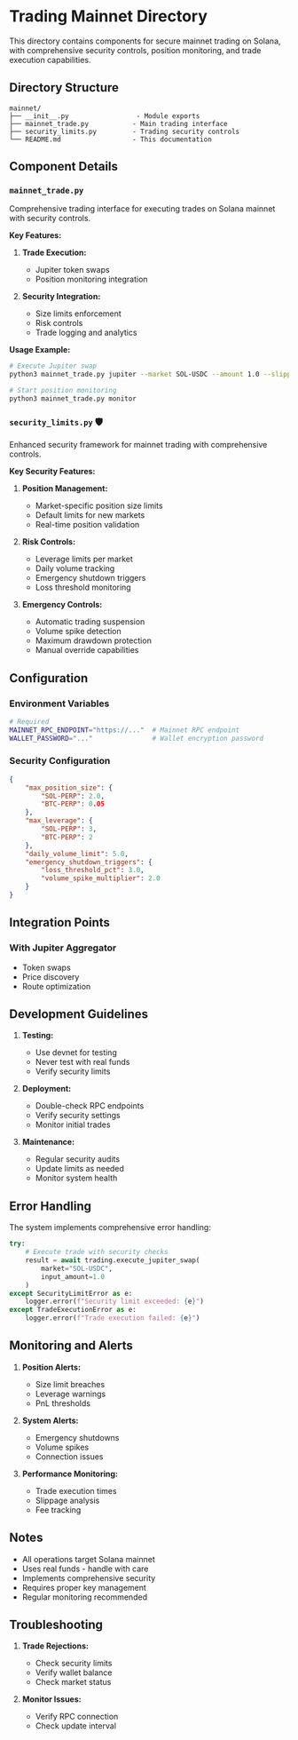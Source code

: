 # Trading Mainnet Directory

This directory contains components for secure mainnet trading on Solana, with comprehensive security controls, position monitoring, and trade execution capabilities.

## Directory Structure

```
mainnet/
├── __init__.py                 - Module exports
├── mainnet_trade.py           - Main trading interface
├── security_limits.py         - Trading security controls
└── README.md                  - This documentation
```

## Component Details

### `mainnet_trade.py`

Comprehensive trading interface for executing trades on Solana mainnet with security controls.

**Key Features:**
1. **Trade Execution:**
   - Jupiter token swaps
   - Position monitoring integration

2. **Security Integration:**
   - Size limits enforcement
   - Risk controls
   - Trade logging and analytics

**Usage Example:**
```bash
# Execute Jupiter swap
python3 mainnet_trade.py jupiter --market SOL-USDC --amount 1.0 --slippage 100

# Start position monitoring
python3 mainnet_trade.py monitor
```

### `security_limits.py` 🛡️

Enhanced security framework for mainnet trading with comprehensive controls.

**Key Security Features:**
1. **Position Management:**
   - Market-specific position size limits
   - Default limits for new markets
   - Real-time position validation

2. **Risk Controls:**
   - Leverage limits per market
   - Daily volume tracking
   - Emergency shutdown triggers
   - Loss threshold monitoring

3. **Emergency Controls:**
   - Automatic trading suspension
   - Volume spike detection
   - Maximum drawdown protection
   - Manual override capabilities

## Configuration

### Environment Variables
```bash
# Required
MAINNET_RPC_ENDPOINT="https://..."  # Mainnet RPC endpoint
WALLET_PASSWORD="..."               # Wallet encryption password
```

### Security Configuration
```json
{
    "max_position_size": {
        "SOL-PERP": 2.0,
        "BTC-PERP": 0.05
    },
    "max_leverage": {
        "SOL-PERP": 3,
        "BTC-PERP": 2
    },
    "daily_volume_limit": 5.0,
    "emergency_shutdown_triggers": {
        "loss_threshold_pct": 3.0,
        "volume_spike_multiplier": 2.0
    }
}
```

## Integration Points

### With Jupiter Aggregator
- Token swaps
- Price discovery
- Route optimization

## Development Guidelines

1. **Testing:**
   - Use devnet for testing
   - Never test with real funds
   - Verify security limits

2. **Deployment:**
   - Double-check RPC endpoints
   - Verify security settings
   - Monitor initial trades

3. **Maintenance:**
   - Regular security audits
   - Update limits as needed
   - Monitor system health

## Error Handling

The system implements comprehensive error handling:
```python
try:
    # Execute trade with security checks
    result = await trading.execute_jupiter_swap(
        market="SOL-USDC",
        input_amount=1.0
    )
except SecurityLimitError as e:
    logger.error(f"Security limit exceeded: {e}")
except TradeExecutionError as e:
    logger.error(f"Trade execution failed: {e}")
```

## Monitoring and Alerts

1. **Position Alerts:**
   - Size limit breaches
   - Leverage warnings
   - PnL thresholds

2. **System Alerts:**
   - Emergency shutdowns
   - Volume spikes
   - Connection issues

3. **Performance Monitoring:**
   - Trade execution times
   - Slippage analysis
   - Fee tracking

## Notes

- All operations target Solana mainnet
- Uses real funds - handle with care
- Implements comprehensive security
- Requires proper key management
- Regular monitoring recommended

## Troubleshooting

1. **Trade Rejections:**
   - Check security limits
   - Verify wallet balance
   - Check market status

2. **Monitor Issues:**
   - Verify RPC connection
   - Check update interval